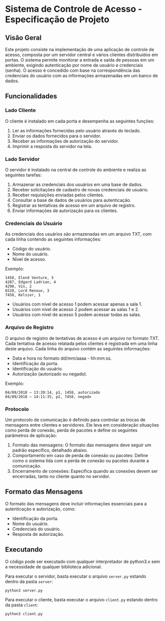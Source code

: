 # Sistema de Controle de Acesso - Especificação de Projeto

## Visão Geral

Este projeto consiste na implementação de uma aplicação de controle de acesso, composta por um servidor central e vários clientes distribuídos em portas. O sistema permite monitorar a entrada e saída de pessoas em um ambiente, exigindo autenticação por nome de usuário e credenciais (senha). O acesso é concedido com base na correspondência das credenciais do usuário com as informações armazenadas em um banco de dados.

## Funcionalidades

### Lado Cliente

O cliente é instalado em cada porta e desempenha as seguintes funções:

1. Ler as informações fornecidas pelo usuário através do teclado.
2. Enviar os dados fornecidos para o servidor.
3. Receber as informações de autorização do servidor.
4. Imprimir a resposta do servidor na tela.

### Lado Servidor

O servidor é instalado na central de controle do ambiente e realiza as seguintes tarefas:

1. Armazenar as credenciais dos usuários em uma base de dados.
2. Receber solicitações de cadastro de novas credenciais de usuário.
3. Receber requisições enviadas pelos clientes.
4. Consultar a base de dados de usuários para autenticação.
5. Registrar as tentativas de acesso em um arquivo de registro.
6. Enviar informações de autorização para os clientes.

### Credenciais do Usuário

As credenciais dos usuários são armazenadas em um arquivo TXT, com cada linha contendo as seguintes informações:

- Código do usuário.
- Nome do usuário.
- Nível de acesso.

Exemplo:

```
1458, Elend Venture, 5
4287, Edgard Ladrian, 4
4298, Vin, 2
6528, Lord Renoux, 3
7458, Kelsier, 1
```

- Usuários com nível de acesso 1 podem acessar apenas a sala 1.
- Usuários com nível de acesso 2 podem acessar as salas 1 e 2.
- Usuários com nível de acesso 5 podem acessar todas as salas.

### Arquivo de Registro

O arquivo de registro de tentativas de acesso é um arquivo no formato TXT. Cada tentativa de acesso relatada pelos clientes é registrada em uma linha deste arquivo. Cada linha do arquivo contém as seguintes informações:

- Data e hora no formato dd/mm/aaaa - hh:mm:ss.
- Identificação da porta.
- Identificação do usuário.
- Autorização (autorizado ou negado).

Exemplo:

```
04/09/2018 – 13:20:14, p1, 1458, autorizado
04/09/2018 – 14:11:35, p2, 7458, negado
```

### Protocolo

Um protocolo de comunicação é definido para controlar as trocas de mensagens entre clientes e servidores. Ele leva em consideração situações como perda de conexão, perda de pacotes e define os seguintes parâmetros de aplicação:

1. Formato das mensagens: O formato das mensagens deve seguir um padrão específico, detalhado abaixo.
2. Comportamento em caso de perda de conexão ou pacotes: Define como o sistema lida com a perda de conexão ou pacotes durante a comunicação.
3. Encerramento de conexões: Especifica quando as conexões devem ser encerradas, tanto no cliente quanto no servidor.

## Formato das Mensagens

O formato das mensagens deve incluir informações essenciais para a autenticação e autorização, como:

- Identificação da porta.
- Nome do usuário.
- Credenciais do usuário.
- Resposta de autorização.

## Executando

O código pode ser executado com qualquer interpretador de python3.x sem a necessidade de qualquer biblioteca adicional.

Para executar o servidor, basta executar o arquivo `server.py` estando dentro da pasta `server`:

```bash
python3 server.py
```

Para executar o cliente, basta executar o arquivo `client.py` estando dentro da pasta `client`:

```bash
python3 client.py
```